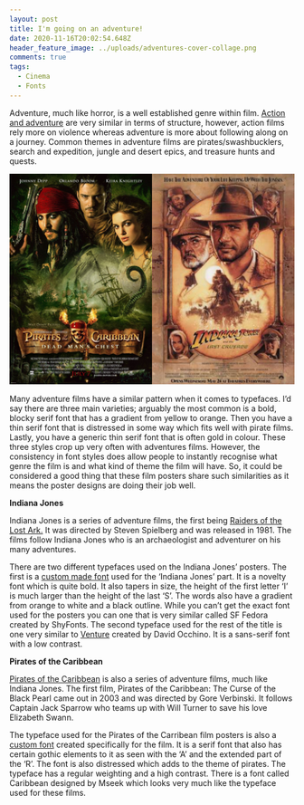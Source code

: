 ```yaml
---
layout: post
title: I'm going on an adventure!
date: 2020-11-16T20:02:54.648Z
header_feature_image: ../uploads/adventures-cover-collage.png
comments: true
tags:
  - Cinema
  - Fonts
---
```

Adventure, much like horror, is a well established genre within film. [Action and adventure](https://www.filmsite.org/adventurefilms.html) are very similar in terms of structure, however, action films rely more on violence whereas adventure is more about following along on a journey. Common themes in adventure films are pirates/swashbucklers, search and expedition, jungle and desert epics, and treasure hunts and quests. 

![Posters for Pirates of the Caribbean: Dead Man's Chest and Indiana Jones and the Last Crusoe](../uploads/adventure-collage.jpg)

Many adventure films have a similar pattern when it comes to typefaces. I’d say there are three main varieties; arguably the most common is a bold, blocky serif font that has a gradient from yellow to orange. Then you have a thin serif font that is distressed in some way which fits well with pirate films. Lastly, you have a generic thin serif font that is often gold in colour. These three styles crop up very often with adventures films. However, the consistency in font styles does allow people to instantly recognise what genre the film is and what kind of theme the film will have. So, it could be considered a good thing that these film posters share such similarities as it means the poster designs are doing their job well.



**Indiana Jones**

Indiana Jones is a series of adventure films, the first being [Raiders of the Lost Ark.](https://m.imdb.com/title/tt0082971/?ref_=fn_al_tt_0) It was directed by Steven Spielberg and was released in 1981. The films follow Indiana Jones who is an archaeologist and adventurer on his many adventures.

There are two different typefaces used on the Indiana Jones’ posters. The first is a [custom made font](https://fontmeme.com/indiana-jones-font/#:~:text=About%20Indiana%20Jones%20Font&text=The%20Indiana%20Jones%20logo%20was,download%20them%20for%20free%20here) used for the ‘Indiana Jones’ part. It is a novelty font which is quite bold. It also tapers in size, the height of the first letter ‘I’ is much larger than the height of the last ‘S’. The words also have a gradient from orange to white and a black outline. While you can’t get the exact font used for the posters you can one that is very similar called SF Fedora created by ShyFonts. The second typeface used for the rest of the title is one very similar to [Venture](http://davidocchino.com/portfolio/typography/venture-font-art/indiana-jones-subtitles-font.html) created by David Occhino. It is a sans-serif font with a low contrast. 



**Pirates of the Caribbean**

[Pirates of the Caribbean](https://m.imdb.com/title/tt0325980/?ref_=fn_al_tt_0) is also a series of adventure films, much like Indiana Jones. The first film, Pirates of the Caribbean: The Curse of the Black Pearl came out in 2003 and was directed by Gore Verbinski. It follows Captain Jack Sparrow who teams up with Will Turner to save his love Elizabeth Swann.

The typeface used for the Pirates of the Carribean film posters is also a [custom font](https://fontmeme.com/pirates-of-the-caribbean-font/#:~:text=The%20title%20of%20the%20film,the%20font%20for%20free%20here) created specifically for the film. It is a serif font that also has certain gothic elements to it as seen with the ‘A’ and the extended part of the ‘R’. The font is also distressed which adds to the theme of pirates. The typeface has a regular weighting and a high contrast. There is a font called Caribbean designed by Mseek which looks very much like the typeface used for these films.